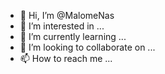- 👋 Hi, I’m @MalomeNas
- 👀 I’m interested in ...
- 🌱 I’m currently learning ...
- 💞️ I’m looking to collaborate on ...
- 📫 How to reach me ...

<!---
MalomeNas/MalomeNas is a ✨ special ✨ repository because its `README.md` (this file) appears on your GitHub profile.
You can click the Preview link to take a look at your changes.
--->
